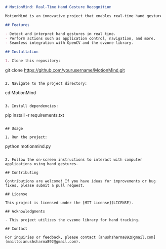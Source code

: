 ```markdown
# MotionMind: Real-Time Hand Gesture Recognition

MotionMind is an innovative project that enables real-time hand gesture recognition to interact with computer applications using natural hand movements. This repository contains the source code and resources for the MotionMind project.

## Features

- Detect and interpret hand gestures in real time.
- Perform actions such as application control, navigation, and more.
- Seamless integration with OpenCV and the cvzone library.

## Installation

1. Clone this repository:
   ```
   git clone https://github.com/yourusername/MotionMind.git
   ```

2. Navigate to the project directory:
   ```
   cd MotionMind
   ```

3. Install dependencies:
   ```
   pip install -r requirements.txt
   ```

## Usage

1. Run the project:
   ```
   python motionmind.py
   ```

2. Follow the on-screen instructions to interact with computer applications using hand gestures.

## Contributing

Contributions are welcome! If you have ideas for improvements or bug fixes, please submit a pull request.

## License

This project is licensed under the [MIT License](LICENSE).

## Acknowledgments

- This project utilizes the cvzone library for hand tracking.

## Contact

For inquiries or feedback, please contact [anushsharma892@gmail.com](mailto:anushsharma892@gmail.com).

```
